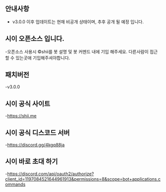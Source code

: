 ## 안내사항
- v3.0.0 이후 업데이트는 현재 비공개 상태이며, 추후 공개 될 예정 입니다.

## 시이 오픈소스 입니다.
-오픈소스 사용시 ©shii를 봇 설명 및 봇 커멘드 내에 기입 해주세요. 다른사람이 접근할 수 있는곳애 기입해주셔야합니다.

## 패치버전
-v3.0.0                         

## 시이 공식 사이트                        
-https://shii.me

## 시이 공식 디스코드 서버
-https://discord.gg/4kgq88ja                            

## 시이 바로 초대 하기
-https://discord.com/api/oauth2/authorize?client_id=1197084521644961913&permissions=8&scope=bot+applications.commands                            
